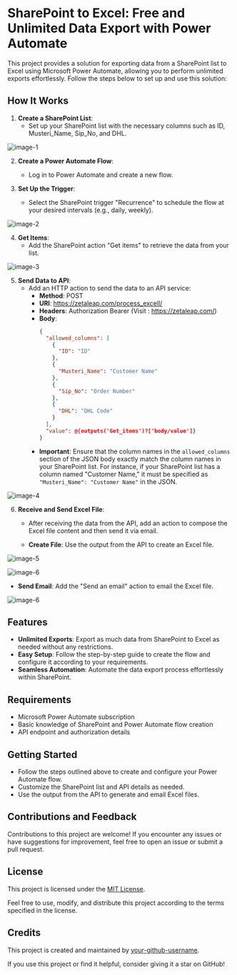 # SharePoint to Excel: Free and Unlimited Data Export with Power Automate

This project provides a solution for exporting data from a SharePoint list to Excel using Microsoft Power Automate, allowing you to perform unlimited exports effortlessly. Follow the steps below to set up and use this solution:

## How It Works

1. **Create a SharePoint List**:
   - Set up your SharePoint list with the necessary columns such as ID, Musteri_Name, Sip_No, and DHL.
     
![image-1](https://github.com/korhanh/Power-Automate-Excel-Export/blob/main/1.PNG)

2. **Create a Power Automate Flow**:
   - Log in to Power Automate and create a new flow.

3. **Set Up the Trigger**:
   - Select the SharePoint trigger "Recurrence" to schedule the flow at your desired intervals (e.g., daily, weekly).

![image-2](https://github.com/korhanh/Power-Automate-Excel-Export/blob/main/2.PNG)

4. **Get Items**:
   - Add the SharePoint action "Get items" to retrieve the data from your list.

![image-3](https://github.com/korhanh/Power-Automate-Excel-Export/blob/main/3.PNG)


5. **Send Data to API**:
   - Add an HTTP action to send the data to an API service:
     - **Method**: POST
     - **URI**: https://zetaleap.com/process_excell/
     - **Headers**: Authorization Bearer (Visit : https://zetaleap.com/)
     - **Body**:
       ```json
       {
         "allowed_columns": [
           {
             "ID": "ID"
           },
           {
             "Musteri_Name": "Customer Name"
           },
           {
             "Sip_No": "Order Number"
           },
           {
             "DHL": "DHL Code"
           }
         ],
         "value": @{outputs('Get_items')?['body/value']}
       }
       ```
     - **Important**: Ensure that the column names in the `allowed_columns` section of the JSON body exactly match the column names in your SharePoint list. For instance, if your SharePoint list has a column named "Customer Name," it must be specified as `"Musteri_Name": "Customer Name"` in the JSON.

![image-4](https://github.com/korhanh/Power-Automate-Excel-Export/blob/main/4.PNG)


6. **Receive and Send Excel File**:
   - After receiving the data from the API, add an action to compose the Excel file content and then send it via email.

   - **Create File**: Use the output from the API to create an Excel file.

![image-5](https://github.com/korhanh/Power-Automate-Excel-Export/blob/main/5.png)

![image-6](https://github.com/korhanh/Power-Automate-Excel-Export/blob/main/6.PNG)

   - **Send Email**: Add the "Send an email" action to email the Excel file.

![image-6](https://github.com/korhanh/Power-Automate-Excel-Export/blob/main/7.PNG)

## Features

- **Unlimited Exports**: Export as much data from SharePoint to Excel as needed without any restrictions.
- **Easy Setup**: Follow the step-by-step guide to create the flow and configure it according to your requirements.
- **Seamless Automation**: Automate the data export process effortlessly within SharePoint.

## Requirements

- Microsoft Power Automate subscription
- Basic knowledge of SharePoint and Power Automate flow creation
- API endpoint and authorization details

## Getting Started

- Follow the steps outlined above to create and configure your Power Automate flow.
- Customize the SharePoint list and API details as needed.
- Use the output from the API to generate and email Excel files.

## Contributions and Feedback

Contributions to this project are welcome! If you encounter any issues or have suggestions for improvement, feel free to open an issue or submit a pull request.

## License

This project is licensed under the [MIT License](https://github.com/korhanh/Power-Automate-Excel-Export/blob/main/LICENSE).

Feel free to use, modify, and distribute this project according to the terms specified in the license.

## Credits

This project is created and maintained by [your-github-username](https://github.com/your-github-username).

If you use this project or find it helpful, consider giving it a star on GitHub!
